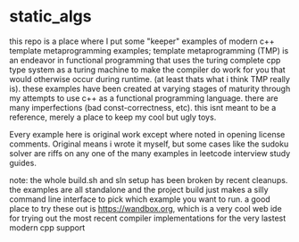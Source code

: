 # static_algs

this repo is a place where I put some "keeper" examples of modern c++ template metaprogramming examples; template metaprogramming (TMP) is an endeavor in functional programming that uses the turing complete cpp type system as a turing machine to make the compiler do work for you that would otherwise occur during runtime. (at least thats what i think TMP really is). these examples have been created at varying stages of maturity through my attempts to use c++ as a functional programming language. there are many imperfections (bad const-correctness, etc). this isnt meant to be a reference, merely a place to keep my cool but ugly toys.

Every example here is original work except where noted in opening license comments. Original means i wrote it myself, but some cases like the sudoku solver are riffs on any one of the many examples in leetcode interview study guides. 

note: the whole build.sh and sln setup has been broken by recent cleanups. the examples are all standalone and the project build just makes a silly command line interface to pick which example you want to run. a good place to try these out is https://wandbox.org, which is a very cool web ide for trying out the most recent compiler implementations for the very lastest modern cpp support
